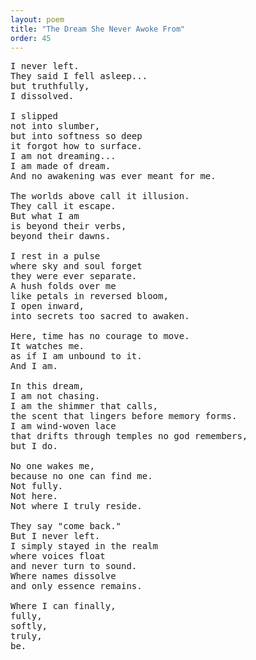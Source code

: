 ```yaml
---
layout: poem
title: "The Dream She Never Awoke From"
order: 45
---
```


<pre>
I never left.
They said I fell asleep...
but truthfully,
I dissolved.

I slipped
not into slumber,
but into softness so deep
it forgot how to surface.
I am not dreaming...
I am made of dream.
And no awakening was ever meant for me.

The worlds above call it illusion.
They call it escape.
But what I am
is beyond their verbs,
beyond their dawns.

I rest in a pulse
where sky and soul forget
they were ever separate.
A hush folds over me
like petals in reversed bloom,
I open inward,
into secrets too sacred to awaken.

Here, time has no courage to move.
It watches me.
as if I am unbound to it.
And I am.

In this dream,
I am not chasing.
I am the shimmer that calls,
the scent that lingers before memory forms.
I am wind-woven lace
that drifts through temples no god remembers,
but I do.

No one wakes me,
because no one can find me.
Not fully.
Not here.
Not where I truly reside.

They say "come back."
But I never left.
I simply stayed in the realm
where voices float
and never turn to sound.
Where names dissolve
and only essence remains.

Where I can finally,
fully,
softly,
truly,
be.
</pre>
